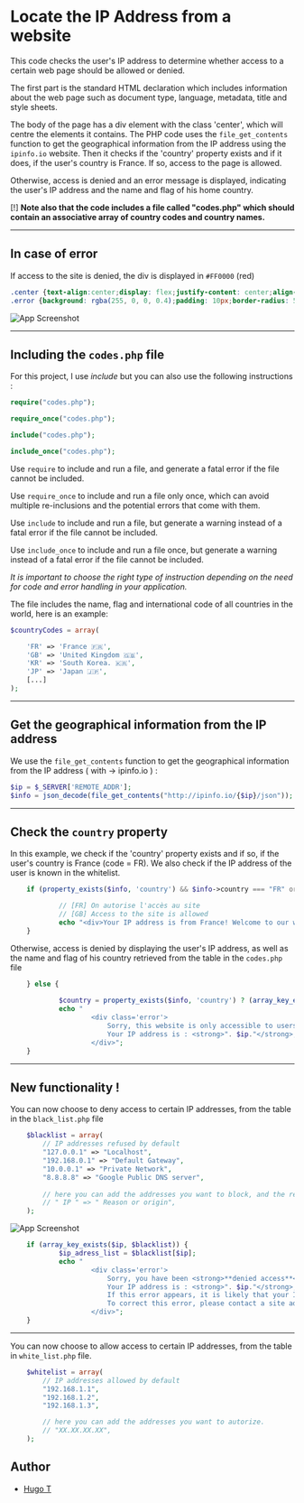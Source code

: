 
# Locate the IP Address from a website

This code checks the user's IP address to determine whether access to a certain web page should be allowed or denied.

The first part is the standard HTML declaration which includes information about the web page such as document type, language, metadata, title and style sheets.


The body of the page has a div element with the class 'center', which will centre the elements it contains.
The PHP code uses the `file_get_contents` function to get the geographical information from the IP address using the `ipinfo.io` website.
Then it checks if the 'country' property exists and if it does, if the user's country is France. If so, access to the page is allowed.

Otherwise, access is denied and an error message is displayed, indicating the user's IP address and the name and flag of his home country.

[!] **Note also that the code includes a file called "codes.php" which should contain an associative array of country codes and country names.**

---
## In case of error


If access to the site is denied, the div is displayed in `#FF0000` (red)
```css
.center {text-align:center;display: flex;justify-content: center;align-items: center;height: 100vh;}
.error {background: rgba(255, 0, 0, 0.4);padding: 10px;border-radius: 5px;}
```
![App Screenshot](https://media.discordapp.net/attachments/733366929561092157/1074383904875757679/image.png)

---
## Including the `codes.php` file

For this project, I use _include_ but you can also use the following instructions :
```php
require("codes.php");

require_once("codes.php");

include("codes.php");

include_once("codes.php");
```

Use `require` to include and run a file, and generate a fatal error if the file cannot be included.

Use `require_once` to include and run a file only once, which can avoid multiple re-inclusions and the potential errors that come with them.

Use `include` to include and run a file, but generate a warning instead of a fatal error if the file cannot be included.

Use `include_once` to include and run a file once, but generate a warning instead of a fatal error if the file cannot be included.

_It is important to choose the right type of instruction depending on the need for code and error handling in your application._

The file includes the name, flag and international code of all countries in the world, here is an example:
```php
$countryCodes = array(

    'FR' => 'France 🇫🇷',
    'GB' => 'United Kingdom 🇬🇧',
    'KR' => 'South Korea. 🇰🇷',
    'JP' => 'Japan 🇯🇵',
    [...]
);
```

---
## Get the geographical information from the IP address


We use the `file_get_contents` function to get the geographical information from the IP address ( with -> ipinfo.io ) :
```php
$ip = $_SERVER['REMOTE_ADDR'];
$info = json_decode(file_get_contents("http://ipinfo.io/{$ip}/json"));
```

---
## Check the `country` property


In this example, we check if the 'country' property exists and if so, if the user's country is France (code = FR). We also check if the IP address of the user is known in the whitelist.

```php
    if (property_exists($info, 'country') && $info->country === "FR" or in_array($ip, $whitelist)) {

            // [FR] On autorise l'accès au site
            // [GB] Access to the site is allowed
            echo "<div>Your IP address is from France! Welcome to our website :D<br>Your IP address is : " . $ip."</div>";
    }     

```

Otherwise, access is denied by displaying the user's IP address, as well as the name and flag of his country retrieved from the table in the `codes.php` file

```php
    } else {
   
            $country = property_exists($info, 'country') ? (array_key_exists($info->country, $countryCodes) ? $countryCodes[$info->country] : 'Unknown location') : 'Unknown location';
            echo "
                    <div class='error'>
                        Sorry, this website is only accessible to users with an IP address located in<strong> France 🇫🇷</strong><br><br>
                        Your IP address is : <strong>". $ip."</strong>, and it comes from <strong>".$country."</strong>
                    </div>";
    }

```


---
## New functionality !

You can now choose to deny access to certain IP addresses, from the table in the `black_list.php` file

```php
    $blacklist = array(
        // IP addresses refused by default
        "127.0.0.1" => "Localhost",
        "192.168.0.1" => "Default Gateway",
        "10.0.0.1" => "Private Network",
        "8.8.8.8" => "Google Public DNS server",
        
        // here you can add the addresses you want to block, and the reason or the origin
        // " IP " => " Reason or origin",
    );

```
![App Screenshot](https://media.discordapp.net/attachments/733366929561092157/1074662496885014608/image.png)

```php
    if (array_key_exists($ip, $blacklist)) {
            $ip_adress_list = $blacklist[$ip];
            echo "
                    <div class='error'>
                        Sorry, you have been <strong>**denied access**</strong> to this website<br><br>
                        Your IP address is : <strong>". $ip."</strong>, and it comes from <strong><mark style='border-radius:2px;padding:2px'>".$ip_adress_list."</mark></strong><br><br>
                        If this error appears, it is likely that your IP address has been blacklisted by the developers of this site, or that it is incompatible with the use of the site.<br><br>
                        To correct this error, please contact a site administrator or your network administrator.
                    </div>";
    } 

```

---

You can now choose to allow access to certain IP addresses, from the table in `white_list.php` file.

```php
    $whitelist = array(
        // IP addresses allowed by default
        "192.168.1.1", 
        "192.168.1.2", 
        "192.168.1.3",

        // here you can add the addresses you want to autorize.
        // "XX.XX.XX.XX",
    );

```


## Author

- [Hugo T](https://www.github.com/HugoTby)

